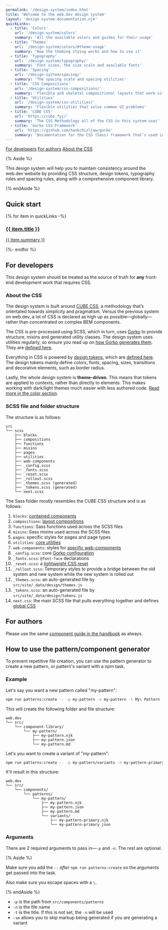 ```yaml
---
permalink: '/design-system/index.html'
title: 'Welcome to the web.dev design system'
layout: 'design-system-documentation.njk'
quickLinks:
  - title: 'Colors'
    url: '/design-system/colors'
    summary: 'All the available colors and guides for their usage'
  - title: 'Themes'
    url: '/design-system/colors/#theme-usage'
    summary: 'How the theming stying works and how to use it'
  - title: 'Typography'
    url: '/design-system/typography/'
    summary: 'Font sizes, the size scale and available fonts'
  - title: 'Spacing'
    url: '/design-system/spacing/'
    summary: 'The spacing scale and spacing utilities'
  - title: 'CSS Compositions'
    url: '/design-system/css-compositions/'
    summary: 'Flexible and skeletal compositional layouts that work site-wide'
  - title: 'Utilities'
    url: '/design-system/css-utilities/'
    summary: 'Flexible utilities that solve common UI problems'
  - title: 'CUBE CSS'
    url: 'https://cube.fyi/'
    summary: 'The CSS Methodology all of the CSS in this system uses'
  - title: 'Gorko CSS Framework'
    url: 'https://github.com/hankchizljaw/gorko'
    summary: 'Documentation for the CSS (Sass) framework that’s used in this design system'
---
```


<nav class="cluster" aria-label="key sections">
<a href="#for-developers">For developers</a>
<a href="#for-authors">For authors</a>
<a href="#about-the-css">About the CSS</a>
</nav>

{% Aside %}

This design system will help you to maintain consistency around the web.dev website by providing CSS structure, design tokens, typography rules and spacing rules, along with a comprehensive component library.

{% endAside %}

## Quick start

<div class="breakout">
<div class="auto-grid gap-top-size-2">
  {% for item in quickLinks -%}
  <a class="card flow bg-mid-bg" href="{{ item.url }}">
    <h3>{{ item.title }}</h3>
    <p>{{ item.summary }}</p>
  </a>
  {%- endfor %}
</div>
</div>

## For developers

This design system should be treated as the source of truth for **any** front-end development work that requires CSS.

### About the CSS

The design system is built around [CUBE CSS](https://cube.fyi/), a methodology that’s orientated towards simplicity and pragmatism. Versus the previous system on web.dev, a lot of CSS is declared as high up as possible—globally—rather than concentrated on complex BEM components.

The CSS is pre-processed using SCSS, which in turn, uses [Gorko](https://github.com/hankchizljaw/gorko) to provide structure, mixins and generated utility classes. The design system uses utilities regularly, so ensure you read up on [how Gorko generates them](https://github.com/hankchizljaw/gorko#utility-class-generator). They are [defined here](https://github.com/GoogleChrome/web.dev/blob/main/src/scss/_config.scss#L19).

Everything in CSS is powered by [design tokens](https://piccalil.li/tutorial/what-are-design-tokens/), which are [defined here](https://github.com/GoogleChrome/web.dev/blob/main/src/site/_data/design/tokens.json). The design tokens mainly define colors, fonts, spacing, sizes, transitions and decorative elements, such as border radius.

Lastly, the whole design system is **theme-driven**. This means that tokens are applied to contexts, rather than directly to elements. This makes working with dark/light themes much easier with less authored code. [Read more in the color section](/design-system/colors/#theme-usage).

### SCSS file and folder structure

The structure is as follows:

```plaintext
src
└── scss
    ├── blocks
    ├── compositions
    ├── functions
    ├── mixins
    ├── pages
    ├── utilities
    ├── web-components
    ├── _config.scss
    ├── _fonts.scss
    ├── _reset.scss
    ├── _rollout.scss
    ├── _themes.scss (generated)
    ├── _tokens.scss (generated)
    └── next.scss
```

The Sass folder mostly resembles the CUBE CSS structure and is as follows:

1. `blocks`: [contained components](https://cube.fyi/block.htm)
2. `compositions`: [layout compositions](/design-system/css-compositions/)
3. `functions`: Sass functions used across the SCSS files
4. `mixins`: Sass mixins used across the SCSS files
5. `pages`: specific styles for pages and page types
6. `utilities`: [core utilities](/design-system/css-utilities/)
7. `web-components`: styles for [specific web-components](https://github.com/GoogleChrome/web.dev/tree/main/src/lib/components)
8. `_config.scss`: core [Gorko configuration](https://github.com/andy-piccalilli/gorko#configuration)
9. `_fonts.scss`: `@font-face` declarations
10. `_reset.scss`: a [lightweight CSS reset](https://piccalil.li/blog/a-modern-css-reset/)
11. `_rollout.scss`: Temporary styles to provide a bridge between the old system and new system while the new system is rolled out
12. `_themes.scss`: an auto-generated file by `src/site/_data/design/themes.js`
13. `_tokens.scss`: an auto-generated file by `src/site/_data/design/tokens.js`
14. `next.css`: the main SCSS file that pulls everything together and defines [global CSS](https://cube.fyi/css.html)

## For authors

Please use the same [component guide in the handbook](https://web.dev/handbook/web-dev-components/) as always.

## How to use the pattern/component generator

To prevent repetitive file creation, you can use the pattern generator to create a new pattern, or pattern's variant with a npm task.

### Example

Let's say you want a new pattern called "my-pattern":

```bash
npm run patterns:create -- -p my-pattern -n my-pattern -t My\ Pattern
```

This will create the following folder and file structure:

```plaintext
web.dev
└── src/
    └── component-library/
        └── my-pattern/
            ├── my-pattern.njk
            ├── my-pattern.json
            └── my-pattern.md
```

Let's you want to create a variant of "my-pattern":

```bash
npm run patterns:create -- -p my-pattern/variants -n my-pattern-primary -t Primary
```

It'll result in this structure:

```plaintext
web.dev
└── src/
    └── components/
        └── patterns/
            └── my-pattern/
                ├── my-pattern.njk
                ├── my-pattern.json
                ├── my-pattern.md
                └── variants/
                    ├── my-pattern-primary.njk
                    └── my-pattern-primary.json
```

### Arguments

There are 2 required arguments to pass in—`-p` and `-n`. The rest are optional.

{% Aside %}

Make sure you add the `--` _after_ `npm run patterns:create` so the arguments get passed into the task.

Also make sure you escape spaces with a `\`.

{% endAside %}

- `-p` is the path from `src/components/patterns`
- `-n` is the file name
- `-t` is the title. If this is not set, the `-n` will be used
- `-sm` allows you to skip markup being generated if you are generating a variant
